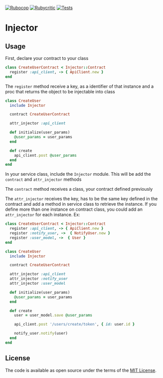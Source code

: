[![Rubocop](https://github.com/leoncruz/injector/actions/workflows/rubocop.workflow.yml/badge.svg)](https://github.com/leoncruz/injector/actions/workflows/rubocop.workflow.yml)
[![Rubycritic](https://github.com/leoncruz/injector/actions/workflows/rubycritic.workflow.yml/badge.svg)](https://github.com/leoncruz/injector/actions/workflows/rubycritic.workflow.yml)
[![Tests](https://github.com/leoncruz/injector/actions/workflows/test.workflow.yml/badge.svg)](https://github.com/leoncruz/injector/actions/workflows/test.workflow.yml)
# Injector

## Usage

First, declare your contract to your class

```ruby
class CreateUserContract < Injector::Contract
  register :api_client, -> { ApiClient.new }
end
```

The `register` method receive a key, as a identifier of that instance and a proc that returns the object to be injectable into class

```ruby
class CreateUser
  include Injector

  contract CreateUserContract

  attr_injector :api_client

  def initialize(user_params)
    @user_params = user_params
  end

  def create
    api_client.post @user_params
  end
end
```
In your service class, include the `Injector` module. This will be add the `contract` and `attr_injector` methods

The `contract` method receives a class, your contract defined previously

The `attr_injector` receives the key, has to be the same key defined in the contract and add a method in service class to retrieve the instance.
If you define more than one instance on contract class, you could add an `attr_injector` for each instance. Ex:

```ruby
class CreateUserContract < Injector::Contract
  register :api_client, -> { ApiClient.new }
  register :notify_user, ->  { NotifyUser.new }
  register :user_model, ->  { User }
end

class CreateUser
  include Injector

  contract CreateUserContract

  attr_injector :api_client
  attr_injector :notify_user
  attr_injector :user_model

  def initialize(user_params)
    @user_params = user_params
  end

  def create
    user = user_model.save @user_params

    api_client.post '/users/create/token', { id: user.id }

    notify_user.notify(user)
  end
end
```

## License

The code is available as open source under the terms of the [MIT License](https://opensource.org/licenses/MIT).
